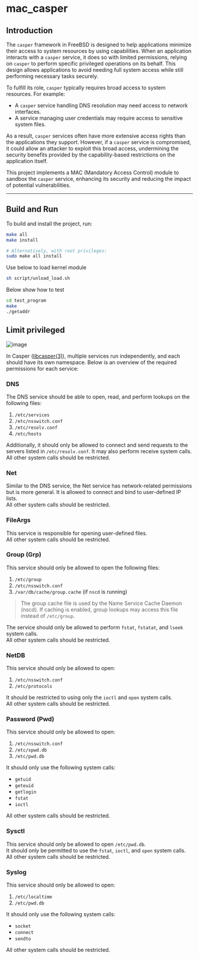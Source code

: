 # mac_casper

## Introduction

The `casper` framework in FreeBSD is designed to help applications minimize their access to system resources by using capabilities. When an application interacts with a `casper` service, it does so with limited permissions, relying on `casper` to perform specific privileged operations on its behalf. This design allows applications to avoid needing full system access while still performing necessary tasks securely.

To fulfill its role, `casper` typically requires broad access to system resources. For example:

- A `casper` service handling DNS resolution may need access to network interfaces.
- A service managing user credentials may require access to sensitive system files.

As a result, `casper` services often have more extensive access rights than the applications they support. However, if a `casper` service is compromised, it could allow an attacker to exploit this broad access, undermining the security benefits provided by the capability-based restrictions on the application itself.

This project implements a MAC (Mandatory Access Control) module to sandbox the `casper` service, enhancing its security and reducing the impact of potential vulnerabilities.

---

## Build and Run

To build and install the project, run:

```sh
make all
make install

# Alternatively, with root privileges:
sudo make all install
```

Use below to load kernel module
```sh
sh script/unload_load.sh
```

Below show how to test
```sh
cd test_program
make
./getaddr
```

## Limit privileged

![image](https://github.com/user-attachments/assets/16e1e28b-5505-4208-ab16-e1e2e37fc3bd)

In Casper ([libcasper(3)](https://man.freebsd.org/cgi/man.cgi?query=libcasper&apropos=0&sektion=3&manpath=FreeBSD+15.0-CURRENT&arch=default&format=html)), multiple services run independently, and each should have its own namespace. Below is an overview of the required permissions for each service:  

### DNS  
The DNS service should be able to open, read, and perform lookups on the following files:  
1. `/etc/services`  
2. `/etc/nsswitch.conf`  
3. `/etc/resolv.conf`  
4. `/etc/hosts`  

Additionally, it should only be allowed to connect and send requests to the servers listed in `/etc/resolv.conf`. It may also perform receive system calls.  
All other system calls should be restricted.  

### Net  
Similar to the DNS service, the Net service has network-related permissions but is more general. It is allowed to connect and bind to user-defined IP lists.  
All other system calls should be restricted.  

### FileArgs  
This service is responsible for opening user-defined files.  
All other system calls should be restricted.  

### Group (Grp)  
This service should only be allowed to open the following files:  
1. `/etc/group`  
2. `/etc/nsswitch.conf`  
3. `/var/db/cache/group.cache` (if `nscd` is running)  

> The group cache file is used by the Name Service Cache Daemon (nscd). If caching is enabled, group lookups may access this file instead of `/etc/group`.  

The service should only be allowed to perform `fstat`, `fstatat`, and `lseek` system calls.  
All other system calls should be restricted.  

### NetDB  
This service should only be allowed to open:  
1. `/etc/nsswitch.conf`  
2. `/etc/protocols`  

It should be restricted to using only the `ioctl` and `open` system calls.  
All other system calls should be restricted.  

### Password (Pwd)  
This service should only be allowed to open:  
1. `/etc/nsswitch.conf`  
2. `/etc/spwd.db`  
3. `/etc/pwd.db`  

It should only use the following system calls:  
- `getuid`  
- `geteuid`  
- `getlogin`  
- `fstat`  
- `ioctl`  

All other system calls should be restricted.  

### Sysctl  
This service should only be allowed to open `/etc/pwd.db`.  
It should only be permitted to use the `fstat`, `ioctl`, and `open` system calls.  
All other system calls should be restricted.  

### Syslog  
This service should only be allowed to open:  
1. `/etc/localtime`  
2. `/etc/pwd.db`  

It should only use the following system calls:  
- `socket`  
- `connect`  
- `sendto`  

All other system calls should be restricted.  
